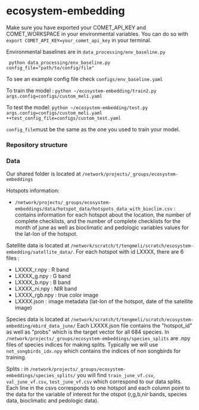 # ecosystem-embedding

Make sure you have exported your COMET_API_KEY and COMET_WORKSPACE in your environmental variables.
You can do so with `export COMET_API_KEY=your_comet_api_key` in your terminal.  

Environmental baselines are in `data_processing/env_baseline.py`

     python data_processing/env_baseline.py config_file="path/to/config/file"

To see an example config file check `configs/env_baseline.yaml`


To train the model : `python ~/ecosystem-embedding/train2.py args.config=configs/custom_meli.yaml`

To test the model: `python ~/ecosystem-embedding/test.py args.config=configs/custom_meli.yaml ++test_config_file=configs/custom_test.yaml `

`config_file`must be the same as the one you used to train your model. 

### Repository structure



### Data 

Our shared folder is located at `/network/projects/_groups/ecosystem-embeddings`

Hotspots information: 
- `/network/projects/_groups/ecosystem-embeddings/data/hotspot_data/hotspots_data_with_bioclim.csv` : contains information for each hotspot about the location, the number of complete checklists, and the number of complete checklists for the month of june as well as bioclimatic and pedologic variables values for the lat-lon of the hotspot.


Satellite data is located at `/network/scratch/t/tengmeli/scratch/ecosystem-embedding/satellite_data/`.
For each hotspot with id LXXXX, there are 6 files : 
- LXXXX_r.npy : R band
- LXXXX_g.npy : G band
- LXXXX_b.npy : B band
- LXXXX_ni.npy : NIR band
- LXXXX_rgb.npy : true color image
- LXXXX.json : image metadata (lat-lon of the hotspot, date of the satellite image)

Species data is located at `/network/scratch/t/tengmeli/scratch/ecosystem-embedding/ebird_data_june/`
Each LXXXX.json file contains the "hotspot_id" as well as "probs" which is the target vector for all 684 species. 
In `/network/projects/_groups/ecosystem-embeddings/species_splits` are .npy files of species indices for making splits. Typically we will use `not_songbirds_idx.npy` which contains the indices of non songbirds for training. 

Splits : 
in `/network/projects/_groups/ecosystem-embeddings/species_splits/` you will find `train_june_vf.csv`, `val_june_vf.csv`, `test_june_vf.csv` which correspond to our data splits. 
Each line in the csvs corresponds to one hotspot and each column point to the data for the variable of interest for the otspot (r,g,b,nir bands, species data, bioclimatic and pedologic data).



